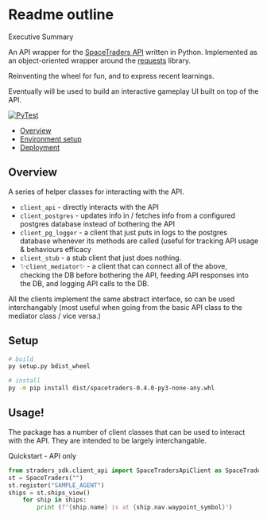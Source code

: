 
# Readme outline
Executive Summary

An API wrapper for the [SpaceTraders API](https://spacetraders.io/) written in Python.
Implemented as an object-oriented wrapper around the [requests](https://docs.python-requests.org/en/master/) library.

Reinventing the wheel for fun, and to express recent learnings.

Eventually will be used to build an interactive gameplay UI built on top of the API.

[![PyTest](https://github.com/Ctri-The-Third/SpaceTraders/actions/workflows/main.yml/badge.svg)](https://github.com/Ctri-The-Third/SpaceTraders/actions/workflows/main.yml)

- [Overview](#Overview)
- [Environment setup](#Setup)
- [Deployment](#Deploy)


## Overview
A series of helper classes for interacting with the API.

* `client_api` - directly interacts with the API  
* `client_postgres` - updates info in / fetches info from a configured postgres database instead of bothering the API  
* `client_pg_logger` - a client that just puts in logs to the postgres database whenever its methods are called (useful for tracking API usage & behaviours efficacy  
* `client_stub` - a stub client that just does nothing.   
* ✨`client_mediator`✨ - a client that can connect all of the above, checking the DB before bothering the API, feeding API responses into the DB, and logging API calls to the DB.

All the clients implement the same abstract interface, so can be used interchangably (most useful when going from the basic API class to the mediator class / vice versa.)

## Setup

```bash
# build 
py setup.py bdist_wheel

# install
py -m pip install dist/spacetraders-0.4.0-py3-none-any.whl
```

## Usage! 

The package has a number of client classes that can be used to interact with the API. They are intended to be largely interchangable.

Quickstart - API only
```python
from straders_sdk.client_api import SpaceTradersApiClient as SpaceTraders
st = SpaceTraders("")
st.register("SAMPLE_AGENT")
ships = st.ships_view()
    for ship in ships:     
        print (f"{ship.name} is at {ship.nav.waypoint_symbol}")


```
